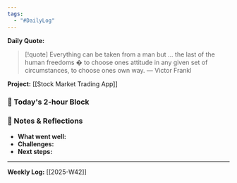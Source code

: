 ```yaml
---
tags:
  - "#DailyLog"
---
```


**Daily Quote:**
> [!quote] Everything can be taken from a man but ... the last of the human freedoms � to choose ones attitude in any given set of circumstances, to choose ones own way.
> — Victor Frankl

**Project:** [[Stock Market Trading App]]

### 🎯 Today's 2-hour Block


### 📝 Notes & Reflections
- **What went well:**
- **Challenges:**
- **Next steps:**

---

**Weekly Log:** [[2025-W42]]